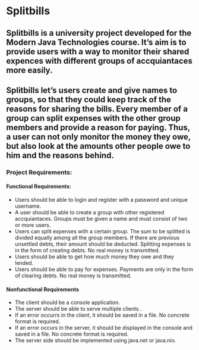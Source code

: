 # Splitbills
##  Splitbills is a university project developed for the Modern Java Technologies course. It’s aim is to provide users with a way to monitor their shared expences with different groups of accquiantaces more easily. 

##  Splitbills let’s users create and give names to groups, so that they could  keep track of the reasons for sharing the bills. Every member of a group can split expenses with the other group members and provide a reason for paying. Thus, a user can not only monitor the money they owe, but also look at the amounts other people owe to him and the reasons behind. 

### Project Requirements:

####  Functional Requirements:
- Users should be able to login and register with a password and unique username.
- A user should be able to create a group with other registered accquiantaces. Groups must be given a name and must consist of two or more users.
- Users can split expenses with a certain group. The sum to be splitted is divided equally among all the group members. If there are previous unsettled debts, their amount should be deducted. Splitting expenses is in the form of creating debts. No real money is transmitted.
- Users should be able to get how much money they owe and they lended.
- Users should be able to pay for expenses. Payments are only in the form of clearing debts. No real money is transmitted.

####  Nonfunctional Requirements
- The client should be a console application.
- The server should be able to serve multiple clients .
- If an error occurrs in the client, it should be saved in a file. No concrete format is required.
- If an error occurs in the server, it should be displayed in the console and saved in a file. No concrete format is required.
- The server side should be implemented using java.net or java.nio. 

